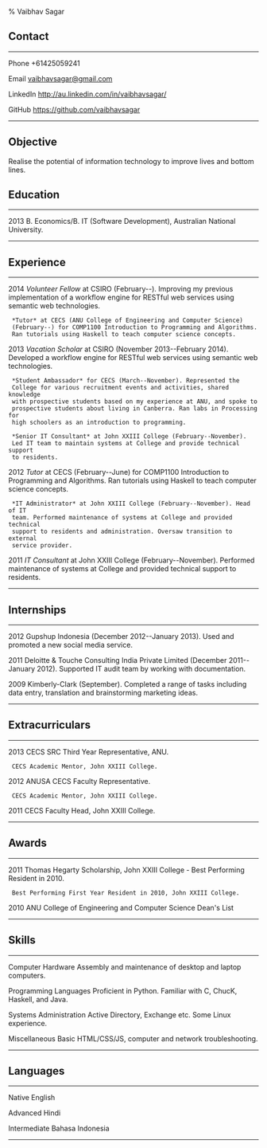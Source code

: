 % Vaibhav Sagar


## Contact ##

-------- ----------------------------------------------------------------------
Phone    +61425059241

Email    <vaibhavsagar@gmail.com>

LinkedIn <http://au.linkedin.com/in/vaibhavsagar/>

GitHub   <https://github.com/vaibhavsagar>
-------- ----------------------------------------------------------------------

## Objective ##

Realise the potential of information technology to improve lives and bottom
lines.

## Education ##

---- --------------------------------------------------------------------------
2013 B. Economics/B. IT (Software Development), Australian National University.

---- --------------------------------------------------------------------------

## Experience ##

---- --------------------------------------------------------------------------
2014 *Volunteer Fellow* at CSIRO (February--). Improving my previous
     implementation of a workflow engine for RESTful web services using
     semantic web technologies.

     *Tutor* at CECS (ANU College of Engineering and Computer Science)
     (February--) for COMP1100 Introduction to Programming and Algorithms.
     Ran tutorials using Haskell to teach computer science concepts.


2013 *Vacation Scholar* at CSIRO (November 2013--February 2014). Developed
     a workflow engine for RESTful web services using semantic web
     technologies.

     *Student Ambassador* for CECS (March--November). Represented the
     College for various recruitment events and activities, shared knowledge
     with prospective students based on my experience at ANU, and spoke to
     prospective students about living in Canberra. Ran labs in Processing for
     high schoolers as an introduction to programming.

     *Senior IT Consultant* at John XXIII College (February--November).
     Led IT team to maintain systems at College and provide technical support
     to residents.


2012 *Tutor* at CECS (February--June) for COMP1100 Introduction to
     Programming and Algorithms. Ran tutorials using Haskell to teach
     computer science concepts.

     *IT Administrator* at John XXIII College (February--November). Head of IT
     team. Performed maintenance of systems at College and provided technical
     support to residents and administration. Oversaw transition to external
     service provider.



2011 *IT Consultant* at John XXIII College (February--November). Performed
     maintenance of systems at College and provided technical support to
     residents.
---- --------------------------------------------------------------------------

## Internships ##

---- --------------------------------------------------------------------------
2012 Gupshup Indonesia (December 2012--January 2013). Used and promoted a new
     social media service.


2011 Deloitte & Touche Consulting India Private Limited
     (December 2011--January 2012). Supported IT audit team by working with
     documentation.


2009 Kimberly-Clark (September). Completed a range of tasks including data
     entry, translation and brainstorming marketing ideas.
---- --------------------------------------------------------------------------

## Extracurriculars ##

---- --------------------------------------------------------------------------
2013 CECS SRC Third Year Representative, ANU.

     CECS Academic Mentor, John XXIII College.


2012 ANUSA CECS Faculty Representative.

     CECS Academic Mentor, John XXIII College.


2011 CECS Faculty Head, John XXIII College.
---- --------------------------------------------------------------------------

## Awards ##

---- --------------------------------------------------------------------------
2011 Thomas Hegarty Scholarship, John XXIII College - Best Performing Resident
     in 2010.

     Best Performing First Year Resident in 2010, John XXIII College.


2010 ANU College of Engineering and Computer Science Dean's List
---- --------------------------------------------------------------------------


## Skills ##

---------------------- --------------------------------------------------------
Computer Hardware      Assembly and maintenance of desktop and laptop
                       computers.

Programming Languages  Proficient in Python. Familiar with C, ChucK,
                       Haskell, and Java.

Systems Administration Active Directory, Exchange etc. Some Linux experience.

Miscellaneous          Basic HTML/CSS/JS, computer and network troubleshooting.
---------------------- --------------------------------------------------------

## Languages ##

------------ ------------------------------------------------------------------
Native       English

Advanced     Hindi

Intermediate Bahasa Indonesia
------------ ------------------------------------------------------------------
